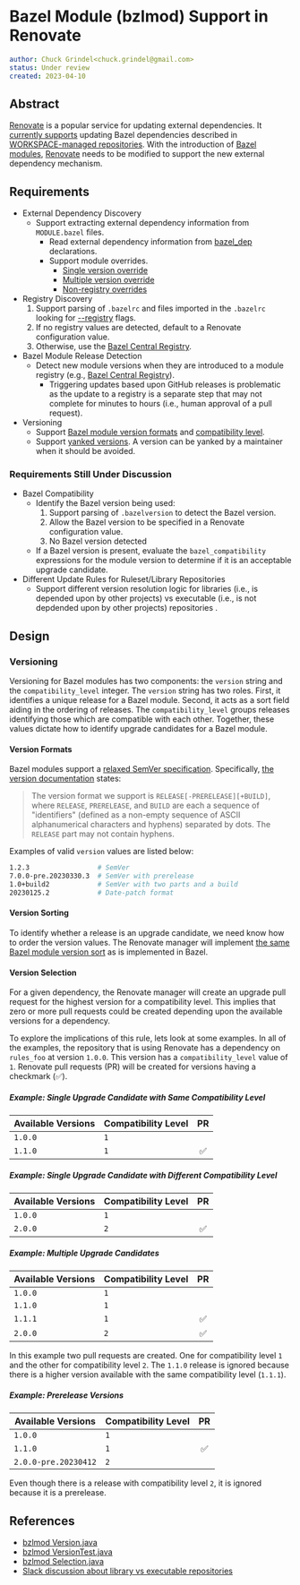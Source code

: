 # Bazel Module (bzlmod) Support in Renovate

```yaml
author: Chuck Grindel<chuck.grindel@gmail.com>
status: Under review
created: 2023-04-10
```

## Abstract

[Renovate] is a popular service for updating external dependencies. It [currently supports] updating
Bazel dependencies described in [WORKSPACE-managed repositories]. With the introduction of [Bazel
modules], [Renovate] needs to be modified to support the new external dependency mechanism.

## Requirements

- External Dependency Discovery
  - Support extracting external dependency information from `MODULE.bazel` files.
    - Read external dependency information from [bazel_dep] declarations.
    - Support module overrides.
      - [Single version override]
      - [Multiple version override]
      - [Non-registry overrides]
- Registry Discovery
  1. Support parsing of `.bazelrc` and files imported in the `.bazelrc` looking for [--registry]
     flags.
  2. If no registry values are detected, default to a Renovate configuration value. 
  3. Otherwise, use the [Bazel Central Registry].
- Bazel Module Release Detection
  - Detect new module versions when they are introduced to a module registry (e.g., [Bazel Central
    Registry]).
    - Triggering updates based upon GitHub releases is problematic as the update to a registry is a
      separate step that may not complete for minutes to hours (i.e., human approval of a pull
      request).
- Versioning
  - Support [Bazel module version formats] and [compatibility level].
  - Support [yanked versions]. A version can be yanked by a maintainer when it should be avoided.

### Requirements Still Under Discussion

- Bazel Compatibility
  - Identify the Bazel version being used:
    1. Support parsing of `.bazelversion` to detect the Bazel version.
    2. Allow the Bazel version to be specified in a Renovate configuration value.
    3. No Bazel version detected
  - If a Bazel version is present, evaluate the `bazel_compatibility` expressions for the module
    version to determine if it is an acceptable upgrade candidate.
- Different Update Rules for Ruleset/Library Repositories
  - Support different version resolution logic for libraries (i.e., is depended upon by other
    projects) vs executable (i.e., is not depdended upon by other projects) repositories .


## Design

### Versioning

Versioning for Bazel modules has two components: the `version` string and the `compatibility_level`
integer. The `version` string has two roles. First, it identifies a unique release for a Bazel
module. Second, it acts as a sort field aiding in the ordering of releases. The
`compatibility_level` groups releases identifying those which are compatible with each other.
Together, these values dictate how to identify upgrade candidates for a Bazel module.

#### Version Formats

Bazel modules support a [relaxed SemVer specification]. Specifically, [the version documentation]
states:

> The version format we support is `RELEASE[-PRERELEASE][+BUILD]`, where `RELEASE`, `PRERELEASE`,
> and `BUILD` are each a sequence of "identifiers" (defined as a non-empty sequence of ASCII
> alphanumerical characters and hyphens) separated by dots. The `RELEASE` part may not contain
> hyphens.

Examples of valid `version` values are listed below:

```sh
1.2.3                 # SemVer
7.0.0-pre.20230330.3  # SemVer with prerelease
1.0+build2            # SemVer with two parts and a build
20230125.2            # Date-patch format
```

#### Version Sorting

To identify whether a release is an upgrade candidate, we need know how to order the version values.
The Renovate manager will implement [the same Bazel module version sort] as is implemented in Bazel.

#### Version Selection

For a given dependency, the Renovate manager will create an upgrade pull request for the highest
version for a compatibility level. This implies that zero or more pull requests could be created
depending upon the available versions for a dependency.

To explore the implications of this rule, lets look at some examples. In all of the examples, the
repository that is using Renovate has a dependency on `rules_foo` at version `1.0.0`. This version
has a `compatibility_level` value of `1`. Renovate pull requests (PR) will be created for versions
having a checkmark (✅).


##### Example: Single Upgrade Candidate with Same Compatibility Level

| Available Versions | Compatibility Level | PR |
| ------------------ | ------------------- |:--:|
| `1.0.0` | `1` | |
| `1.1.0` | `1` | ✅ |

##### Example: Single Upgrade Candidate with Different Compatibility Level

| Available Versions | Compatibility Level | PR |
| ------------------ | ------------------- |:--:|
| `1.0.0` | `1` | |
| `2.0.0` | `2` | ✅ |

##### Example: Multiple Upgrade Candidates

| Available Versions | Compatibility Level | PR |
| ------------------ | ------------------- |:--:|
| `1.0.0` | `1` | | 
| `1.1.0` | `1` | |
| `1.1.1` | `1` | ✅ |
| `2.0.0` | `2` | ✅ |

In this example two pull requests are created. One for compatibility level `1` and the other for
compatibility level `2`. The `1.1.0` release is ignored because there is a higher version available
with the same compatibility level (`1.1.1`).

##### Example: Prerelease Versions

| Available Versions | Compatibility Level | PR |
| ------------------ | ------------------- |:--:|
| `1.0.0` | `1` | |
| `1.1.0` | `1` | ✅ |
| `2.0.0-pre.20230412` | `2` | |

Even though there is a release with compatibility level `2`, it is ignored because it is a
prerelease.


<!-- Future Sections

#### Upgrade Logic: Library vs Executable

### New Module Version Detection

## Implementation Details

### Renovate Versioning: `bazel_module`

### Renovate Datasource: `bazel_module_registry`

### Renovate Package Manager: `bazel_module`

-->

## References

- [bzlmod Version.java]
- [bzlmod VersionTest.java]
- [bzlmod Selection.java]
- [Slack discussion about library vs executable repositories]

<!-- LINKS -->

[--registry]: https://bazel.build/reference/command-line-reference#flag--registry
[Bazel Central Registry]: https://github.com/bazelbuild/bazel-central-registry
[Bazel module version formats]: https://bazel.build/external/module#version_format
[Bazel modules]: https://bazel.build/external/module
[Multiple version override]: https://bazel.build/external/module#multiple-version_override
[Non-registry overrides]: https://bazel.build/external/module#non-registry_overrides
[Renovate]: https://github.com/renovatebot/renovate
[Single version override]: https://bazel.build/external/module#single-version_override
[Slack discussion about library vs executable repositories]: https://bazelbuild.slack.com/archives/C014RARENH0/p1674838476782969
[WORKSPACE-managed repositories]: https://bazel.build/external/overview#workspace-system
[bazel_dep]: https://bazel.build/rules/lib/globals#bazel_dep
[bzlmod Version.java]: https://cs.opensource.google/bazel/bazel/+/master:src/main/java/com/google/devtools/build/lib/bazel/bzlmod/Version.java
[bzlmod VersionTest.java]: https://cs.opensource.google/bazel/bazel/+/master:src/test/java/com/google/devtools/build/lib/bazel/bzlmod/VersionTest.java
[bzlmod Selection.java]: https://cs.opensource.google/bazel/bazel/+/master:src/main/java/com/google/devtools/build/lib/bazel/bzlmod/Selection.java
[compatibility level]: https://bazel.build/external/module#compatibility_level
[currently supports]: https://github.com/renovatebot/renovate/tree/main/lib/modules/manager/bazel
[relaxed SemVer specification]: https://bazel.build/external/module#version_format
[the same Bazel module version sort]: https://cs.opensource.google/bazel/bazel/+/master:src/main/java/com/google/devtools/build/lib/bazel/bzlmod/Version.java
[the version documentation]: https://cs.opensource.google/bazel/bazel/+/master:src/main/java/com/google/devtools/build/lib/bazel/bzlmod/Version.java;l=34-37;bpv=0;bpt=1
[yanked versions]:https://bazel.build/external/module#yanked_versions

